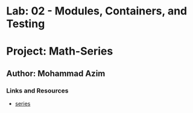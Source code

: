 # Lab: 02 - Modules, Containers, and Testing
# Project: Math-Series
## Author: Mohammad Azim

### Links and Resources
- [series](https://github.com/Mohammad99Azim/math-series/blob/main/series.py)
